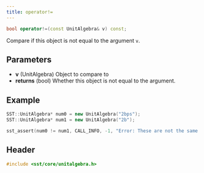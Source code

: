 ```yaml
---
title: operator!=
---
```


```cpp
bool operator!=(const UnitAlgebra& v) const;
```

Compare if this object is not equal to the argument `v`.

## Parameters
* **v** (UnitAlgebra) Object to compare to  
* **returns** (bool) Whether this object is not equal to the argument.

## Example

```cpp
SST::UnitAlgebra* num0 = new UnitAlgebra("2bps");
SST::UnitAlgebra* num1 = new UnitAlgebra("2b");

sst_assert(num0 != num1, CALL_INFO, -1, "Error: These are not the same value, their units are different!!");
```

## Header
```cpp
#include <sst/core/unitalgebra.h>
```

